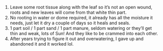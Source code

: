 
1. Leave some root tissue along with the leaf so it’s not an open wound, roots and new leaves will come from that white thin part. 
2. No rooting in water or dome required, it already has all the moisture it needs, just let it dry a couple of days so it heals and seals. 
3. 1 part soil / 1 part sand / 1 part manure, seldom watering or they’ll get thin and weak, lots of Sun! And they like to be crammed into each other.
4. After years trying to figure it out and overwatering, I gave up and abandoned it and it worked lol.